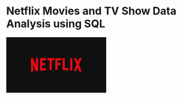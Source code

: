 # Netflix Movies and TV Show Data Analysis using SQL
![Netflix Logo](https://github.com/Fraz-Rasheed/Netflix_sql-Project/blob/main/download.png)
